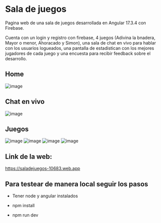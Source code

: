 # Sala de juegos
Pagina web de una sala de juegos desarrollada en Angular 17.3.4 con Firebase.

Cuenta con un login y registro con firebase, 4 juegos (Adivina la bnadera, Mayor o menor, Ahoracado y Simon), una sala de chat en vivo para hablar con los usuarios logueados, una pantalla de estadistican con los mejores jugadores de cada juego y una encuesta para recibir feedback sobre el desarrollo.

## Home

![image](https://github.com/user-attachments/assets/d401a189-20da-40e6-9e37-ff5e16f32132)


## Chat en vivo

![image](https://github.com/user-attachments/assets/cfd432cb-f912-4077-b311-9a0470e4ffcf)

## Juegos

![image](https://github.com/user-attachments/assets/3dc69b9b-21e2-4f9f-afd4-f340cb5345a1) 
![image](https://github.com/user-attachments/assets/330d019b-2e3e-4a82-9c56-dea6f03100eb)
![image](https://github.com/user-attachments/assets/30acf461-7763-4de1-8cfd-a8078cfb0dc0)
![image](https://github.com/user-attachments/assets/4c7f0eb2-b849-4cfb-8e65-3a3b27fb332e)





## Link de la web:
https://saladejuegos-10683.web.app

## Para testear de manera local seguir los pasos

- Tener node y angular instalados

- npm install
  
- npm run dev
